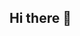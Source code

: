 ## Hi there 👋

<!--
**ChrisP-00/ChrisP-00** is a ✨ _special_ ✨ repository because its `README.md` (this file) appears on your GitHub profile.

Here are some ideas to get you started:

- 🔭 I’m currently working on ...
- 🌱 I’m currently learning ...
- 👯 I’m looking to collaborate on ...
- 🤔 I’m looking for help with ...
- 💬 Ask me about ...
- 📫 How to reach me: ...
- 😄 Pronouns: ...
- ⚡ Fun fact: ...
-->
<!--
<div align="center" style="display: flex; flex-direction: column; align-items: center; justify-content: center; height: 100vh;">
  <a href="https://github.com/devxb/gitanimals">
    <img
      src="https://render.gitanimals.org/farms/ChrisP-00"
      alt="GitAnimals Farm"
      width="800"
      height="300"
    />
  </a>
  <br />
  <a href="https://solved.ac/jsp0403">
    <img
      src="http://mazassumnida.wtf/api/v2/generate_badge?boj=jsp0403"
      alt="Solved.ac 프로필"
    />
  </a>
</div>
-->

